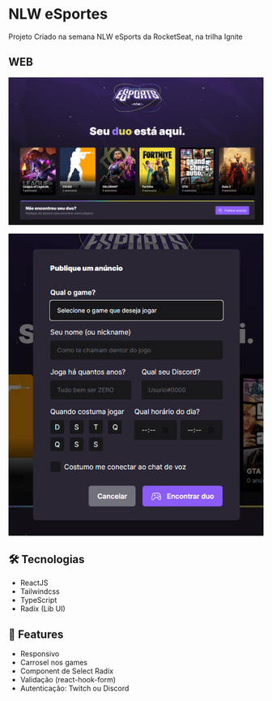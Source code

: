 # NLW eSportes

Projeto Criado na semana NLW eSports da RocketSeat, na trilha Ignite

## WEB
![preview](./.github/ladingPageWeb.png)

![preview](./.github/ModalCreateAd.png)

## 🛠 Tecnologias
- ReactJS
- Tailwindcss
- TypeScript
- Radix (Lib UI)

## 🚧 Features 
- Responsivo
- Carrosel nos games
- Component de Select Radix 
- Validação (react-hook-form)
- Autenticação: Twitch ou Discord